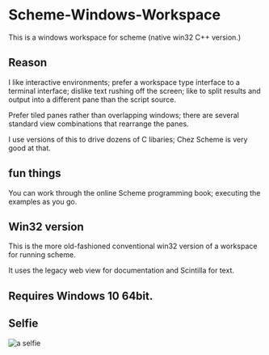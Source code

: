 # Scheme-Windows-Workspace
This is a windows workspace for scheme (native win32 C++ version.)

## Reason

I like interactive environments; prefer a workspace type interface to a terminal interface; dislike text rushing off the screen; 
like to split results and output into a different pane than the script source.

Prefer tiled panes rather than overlapping windows; there are several standard view combinations that rearrange the panes.

I use versions of this to drive dozens of C libaries; Chez Scheme is very good at that.

## fun things

You can work through the online Scheme programming book; executing the examples as you go.

## Win32 version

This is the more old-fashioned conventional win32 version of a workspace for running scheme.

It uses the legacy web view for documentation and Scintilla for text.

## Requires Windows 10 64bit.
 

## Selfie 
![a selfie](https://github.com/alban-read/Scheme-Windows-Workspace/blob/master/Graphics.png)
